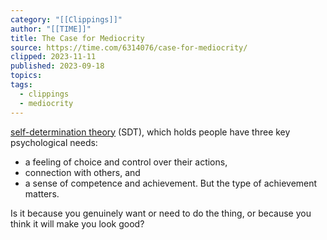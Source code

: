 ```yaml
---
category: "[[Clippings]]"
author: "[[TIME]]"
title: The Case for Mediocrity
source: https://time.com/6314076/case-for-mediocrity/
clipped: 2023-11-11
published: 2023-09-18
topics: 
tags:
  - clippings
  - mediocrity
---
```

[self-determination theory](https://www.urmc.rochester.edu/community-health/patient-care/self-determination-theory.aspx) (SDT), which holds people have three key psychological needs: 

- a feeling of choice and control over their actions,
- connection with others, and
- a sense of competence and achievement. But the type of achievement matters.

Is it because you genuinely want or need to do the thing, or because you think it will make you look good?